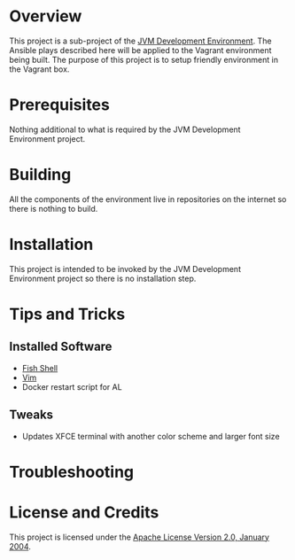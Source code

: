 # Overview
This project is a sub-project of the [JVM Development Environment](https://github.com/kurron/jvm-development-environment).
The Ansible plays described here will be applied to the Vagrant environment being built.  The purpose of this project
is to setup friendly environment in the Vagrant box.

# Prerequisites
Nothing additional to what is required by the JVM Development Environment project.

# Building
All the components of the environment live in repositories on the internet so there is nothing to build.

# Installation
This project is intended to be invoked by the JVM Development Environment project so there is no installation step.

# Tips and Tricks

## Installed Software

* [Fish Shell](https://github.com/fish-shell/fish-shell)
* [Vim](http://www.vim.org/)
* Docker restart script for AL

## Tweaks

* Updates XFCE terminal with another color scheme and larger font size


# Troubleshooting

# License and Credits
This project is licensed under the [Apache License Version 2.0, January 2004](http://www.apache.org/licenses/).

